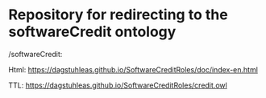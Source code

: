 Repository for redirecting to the softwareCredit ontology
===================

/softwareCredit: 

Html: https://dagstuhleas.github.io/SoftwareCreditRoles/doc/index-en.html

TTL: https://dagstuhleas.github.io/SoftwareCreditRoles/credit.owl